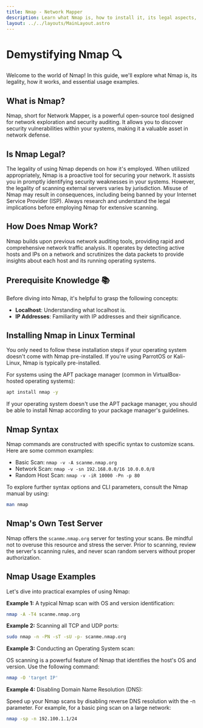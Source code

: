 ```yaml
---
title: Nmap - Network Mapper
description: Learn what Nmap is, how to install it, its legal aspects, and practical usage.
layout: ../../layouts/MainLayout.astro
---
```


# Demystifying Nmap 🔍

Welcome to the world of Nmap! In this guide, we'll explore what Nmap is, its legality, how it works, and essential usage examples.

## What is Nmap?

Nmap, short for Network Mapper, is a powerful open-source tool designed for network exploration and security auditing. It allows you to discover security vulnerabilities within your systems, making it a valuable asset in network defense.

## Is Nmap Legal?

The legality of using Nmap depends on how it's employed. When utilized appropriately, Nmap is a proactive tool for securing your network. It assists you in promptly identifying security weaknesses in your systems. However, the legality of scanning external servers varies by jurisdiction. Misuse of Nmap may result in consequences, including being banned by your Internet Service Provider (ISP). Always research and understand the legal implications before employing Nmap for extensive scanning.

## How Does Nmap Work?

Nmap builds upon previous network auditing tools, providing rapid and comprehensive network traffic analysis. It operates by detecting active hosts and IPs on a network and scrutinizes the data packets to provide insights about each host and its running operating systems.

## Prerequisite Knowledge 📚

Before diving into Nmap, it's helpful to grasp the following concepts:

- **Localhost**: Understanding what localhost is.
- **IP Addresses**: Familiarity with IP addresses and their significance.

## Installing Nmap in Linux Terminal

You only need to follow these installation steps if your operating system doesn't come with Nmap pre-installed. If you're using ParrotOS or Kali-Linux, Nmap is typically pre-installed.

For systems using the APT package manager (common in VirtualBox-hosted operating systems):

```bash
apt install nmap -y
```

If your operating system doesn't use the APT package manager, you should be able to install Nmap according to your package manager's guidelines.

## Nmap Syntax

Nmap commands are constructed with specific syntax to customize scans. Here are some common examples:

- Basic Scan: `nmap -v -A scanme.nmap.org`
- Network Scan: `nmap -v -sn 192.168.0.0/16 10.0.0.0/8`
- Random Host Scan: `nmap -v -iR 10000 -Pn -p 80`

To explore further syntax options and CLI parameters, consult the Nmap manual by using:

```bash
man nmap
```

## Nmap's Own Test Server

Nmap offers the `scanme.nmap.org` server for testing your scans. Be mindful not to overuse this resource and stress the server. Prior to scanning, review the server's scanning rules, and never scan random servers without proper authorization.

## Nmap Usage Examples

Let's dive into practical examples of using Nmap:

**Example 1:** A typical Nmap scan with OS and version identification:

```bash
nmap -A -T4 scanme.nmap.org
```

**Example 2:** Scanning all TCP and UDP ports:

```bash
sudo nmap -n -PN -sT -sU -p- scanme.nmap.org
```

**Example 3:** Conducting an Operating System scan:

OS scanning is a powerful feature of Nmap that identifies the host's OS and version. Use the following command:

```bash
nmap -O 'target IP'
```

**Example 4:** Disabling Domain Name Resolution (DNS):

Speed up your Nmap scans by disabling reverse DNS resolution with the -n parameter. For example, for a basic ping scan on a large network:

```bash
nmap -sp -n 192.100.1.1/24
```
